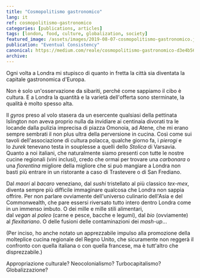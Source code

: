 ```yaml
---
title: "Cosmopolitismo gastronomico"
lang: it
ref: cosmopolitismo-gastronomico
categories: [publications, articles]
tags: [london, food, culture, globalization, society]
featured_image: /assets/images/2019-08-07-cosmopolitismo-gastronomico.jpg
publication: "Eventual Consistency"
canonical: https://medium.com/reale/cosmopolitismo-gastronomico-d3e4b56b7441
archive:
---
```


Ogni volta a Londra mi stupisco di quanto in fretta la città sia diventata la capitale gastronomica d'Europa.

Non è solo un'osservazione da sibariti, perché come sappiamo il cibo è cultura. E a Londra la quantità e la varietà dell'offerta sono sterminate, la qualità è molto spesso alta.

Il *gyros* preso al volo stasera da un esercente qualsiasi della pettinata Islington non aveva proprio nulla da invidiare ai centinaia divorati tra le locande dalla pulizia imprecisa di piazza Omonoia, ad Atene, che mi erano sempre sembrati il non plus ultra della perversione in cucina. Così come sui tavoli dell'associazione di cultura polacca, qualche giorno fa, i *pierogi* e lo *żurek* tenevano testa in souplesse a quelli dello *Stolica* di Varsavia. Quanto a noi italiani, che naturalmente siamo presenti con tutte le nostre cucine regionali (vini inclusi), credo che ormai per trovare una *carbonara* o una *fiorentina* migliore della migliore che si può mangiare a Londra non basti più entrare in un ristorante a caso di Trastevere o di San Frediano.

Dal *maori* al *bacaro* veneziano, dal *sushi* tristellato al più classico *tex-mex*, diventa sempre più difficile immaginare qualcosa che Londra non sappia offrire. Per non parlare ovviamente dell'universo culinario dell'Asia e del Commonwealth, che pare essersi riversato tutto intero dentro Londra come in un immenso imbuto. O dei mille e mille stili alimentari, dal *vegan* al *paleo* (carne e pesce, bacche e legumi), dal *bio* (ovviamente) al *flexitariano*. O delle fusioni delle contaminazioni dei *mash-up*...

(Per inciso, ho anche notato un apprezzabile impulso alla promozione della molteplice cucina regionale del Regno Unito, che sicuramente non reggerà il confronto con quella italiana o con quella francese, ma è tutt'altro che disprezzabile.)

Appropriazione culturale? Neocolonialismo? Turbocapitalismo? Globalizzazione?
